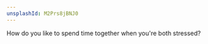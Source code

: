 ```yaml
---
unsplashId: M2Prs8jBNJ0
---
```


How do you like to spend time together when you're both stressed?

